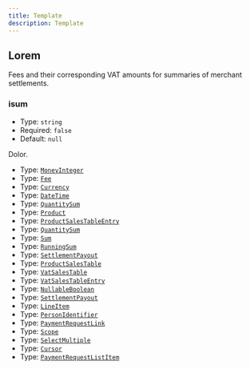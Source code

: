 ```yaml
---
title: Template
description: Template
---
```

## Lorem

Fees and their corresponding VAT amounts for summaries of merchant settlements.

<div class="md-api_reference_FiraCode">

### isum

* Type: `string`
* Required: `false`
* Default: `null`

Dolor.

* Type: [`MoneyInteger`](/api/resources/types/#moneyinteger)
* Type: [`Fee`](/api/resources/types/#fee)
* Type: [`Currency`](/api/resources/types/#currency-2)
* Type: [`DateTime`](/api/resources/types/#datetime)
* Type: [`QuantitySum`](/api/resources/types/#quantitysum)
* Type: [`Product`](/api/resources/types/#product)
* Type: [`ProductSalesTableEntry`](/api/resources/types/#productsalestableentry)
* Type: [`QuantitySum`](/api/resources/types/#quantitysum)
* Type: [`Sum`](/api/resources/types/#sum)
* Type: [`RunningSum`](/api/resources/types/#runningsum)
* Type: [`SettlementPayout`](/api/resources/types/#settlementpayout)
* Type: [`ProductSalesTable`](/api/resources/types/#productsalestable)
* Type: [`VatSalesTable`](/api/resources/types/#vatsalestable)
* Type: [`VatSalesTableEntry`](/api/resources/types/#vatsalestableentry)
* Type: [`NullableBoolean`](/api/resources/types/#nullableboolean)
* Type: [`SettlementPayout`](/api/resources/types/#settlementpayout)
* Type: [`LineItem`](/api/resources/types/#lineitem)
* Type: [`PersonIdentifier`](/api/resources/types/#personidentifier)
* Type: [`PaymentRequestLink`](/api/resources/types/#paymentrequestlink)
* Type: [`Scope`](/api/resources/types/#scope)
* Type: [`SelectMultiple`](/api/resources/types/#selectmultiple)
* Type: [`Cursor`](/api/resources/types/#cursor)
* Type: [`PaymentRequestListItem`](/api/resources/types/#paymentrequestlistitem)


</div>
